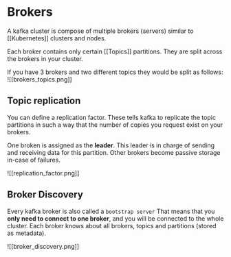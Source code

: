 # Brokers
A kafka cluster is compose of multiple brokers (servers) similar to [[Kubernetes]] clusters and nodes.

Each broker contains only certain [[Topics]] partitions. They are split across the brokers in your cluster.

If you have 3 brokers and two different topics they would be split as follows:
![[brokers_topics.png]]

## Topic replication
You can define a replication factor. These tells kafka to replicate the topic partitions in such a way that the number of copies you request exist on your brokers. 

One broken is assigned as the **leader**. This leader is in charge of sending and receiving data for this partition. Other brokers become passive storage in-case of failures.

![[replication_factor.png]]

## Broker Discovery
Every kafka broker is also called a `bootstrap server`
That means that you **only need to connect to one broker**, and you will be connected to the whole cluster. 
Each broker knows about all brokers, topics and partitions (stored as metadata).

![[broker_discovery.png]]


